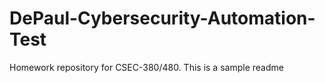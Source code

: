 # DePaul-Cybersecurity-Automation-Test
Homework repository for CSEC-380/480.
This is a sample readme
